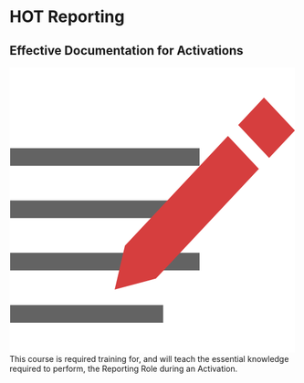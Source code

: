 # HOT Reporting
## Effective Documentation for Activations
![](reporting.png)
This course is required training for, and will teach the essential knowledge required to perform, the Reporting Role during an Activation.

